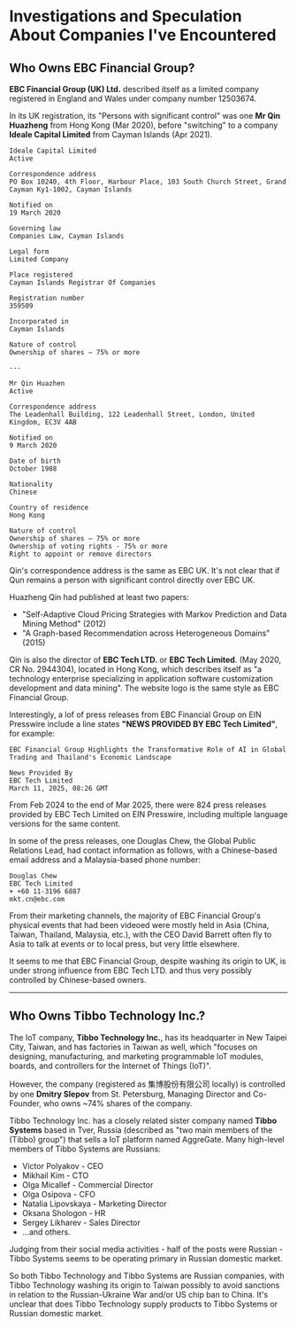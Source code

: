 # Investigations and Speculation About Companies I've Encountered

## Who Owns EBC Financial Group?

**EBC Financial Group (UK) Ltd.** described itself as a limited company registered in England and Wales under company number 12503674.

In its UK registration, its "Persons with significant control" was one **Mr Qin Huazheng** from Hong Kong (Mar 2020), before "switching" to a company **Ideale Capital Limited** from Cayman Islands (Apr 2021).

```
Ideale Capital Limited
Active

Correspondence address
PO Box 10240, 4th Floor, Harbour Place, 103 South Church Street, Grand Cayman Ky1-1002, Cayman Islands

Notified on
19 March 2020

Governing law
Companies Law, Cayman Islands

Legal form
Limited Company

Place registered
Cayman Islands Registrar Of Companies

Registration number
359509

Incorporated in
Cayman Islands

Nature of control
Ownership of shares – 75% or more

---

Mr Qin Huazhen
Active

Correspondence address
The Leadenhall Building, 122 Leadenhall Street, London, United Kingdom, EC3V 4AB

Notified on
9 March 2020

Date of birth
October 1988

Nationality
Chinese

Country of residence
Hong Kong

Nature of control
Ownership of shares – 75% or more
Ownership of voting rights - 75% or more
Right to appoint or remove directors
```

Qin's correspondence address is the same as EBC UK. It's not clear that if Qun remains a person with significant control directly over EBC UK.

Huazheng Qin had published at least two papers:
- "Self-Adaptive Cloud Pricing Strategies with Markov Prediction and Data Mining Method" (2012)
- "A Graph-based Recommendation across Heterogeneous Domains" (2015)

Qin is also the director of **EBC Tech LTD.** or **EBC Tech Limited**. (May 2020, CR No. 2944304), located in Hong Kong, which describes itself as "a technology enterprise specializing in application software customization development and data mining". The website logo is the same style as EBC Financial Group.

Interestingly, a lof of press releases from EBC Financial Group on EIN Presswire include a line states **"NEWS PROVIDED BY EBC Tech Limited"**, for example:

```
EBC Financial Group Highlights the Transformative Role of AI in Global Trading and Thailand's Economic Landscape

News Provided By
EBC Tech Limited
March 11, 2025, 08:26 GMT
```

From Feb 2024 to the end of Mar 2025, there were 824 press releases provided by EBC Tech Limited on EIN Presswire, including multiple language versions for the same content. 

In some of the press releases, one Douglas Chew, the Global Public Relations Lead, had contact information as follows, with a Chinese-based email address and a Malaysia-based phone number:

```
Douglas Chew
EBC Tech Limited
+ +60 11-3196 6887
mkt.cn@ebc.com
```

From their marketing channels, the majority of EBC Financial Group's physical events that had been videoed were mostly held in Asia (China, Taiwan, Thailand, Malaysia, etc.), with the CEO David Barrett often fly to Asia to talk at events or to local press, but very little elsewhere.

It seems to me that EBC Financial Group, despite washing its origin to UK, is under strong influence from EBC Tech LTD. and thus very possibly controlled by Chinese-based owners.

---

## Who Owns Tibbo Technology Inc.?

The IoT company, **Tibbo Technology Inc.**, has its headquarter in New Taipei City, Taiwan, and has factories in Taiwan as well, which "focuses on designing, manufacturing, and marketing programmable IoT modules, boards, and controllers for the Internet of Things (IoT)".

However, the company (registered as 集博股份有限公司 locally) is controlled by one **Dmitry Slepov** from St. Petersburg, Managing Director and Co-Founder, who owns ~74% shares of the company.

Tibbo Technology Inc. has a closely related sister company named **Tibbo Systems** based in Tver, Russia (described as "two main members of the (Tibbo) group") that sells a IoT platform named AggreGate. Many high-level members of Tibbo Systems are Russians:

- Victor Polyakov - CEO 
- Mikhail Kim - CTO
- Olga Micallef - Commercial Director
- Olga Osipova - CFO
- Natalia Lipovskaya - Marketing Director
- Oksana Shologon - HR
- Sergey Likharev - Sales Director
- ...and others.

Judging from their social media activities - half of the posts were Russian - Tibbo Systems seems to be operating primary in Russian domestic market.

So both Tibbo Technology and Tibbo Systems are Russian companies, with Tibbo Technology washing its origin to Taiwan possibly to avoid sanctions in relation to the Russian-Ukraine War and/or US chip ban to China. It's unclear that does Tibbo Technology supply products to Tibbo Systems or Russian domestic market.
